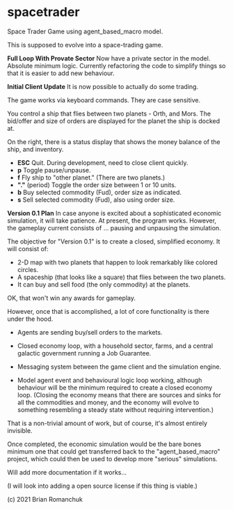 # spacetrader
Space Trader Game using agent_based_macro model.

This is supposed to evolve into a space-trading game.

**Full Loop With Provate Sector**
Now have a private sector in the model. Absolute minimum logic. Currently refactoring 
the code to simplify things so that it is easier to add new behaviour.

**Initial Client Update**
It is now possible to actually do some trading.

The game works via keyboard commands. They are case sensitive.

You control a ship that flies between two planets - Orth, and Mors. The bid/offer and
size of orders are displayed for the planet the ship is docked at.

On the right, there is a status display that shows the money balance of the ship, and 
inventory.

- **ESC** Quit. During development, need to close client quickly.
- **p** Toggle pause/unpause.
- **f** Fly ship to "other planet."  (There are two planets.)
- **"."** (period) Toggle the order size between 1 or 10 units. 
- **b** Buy selected commodity (Fud), order size as indicated.
- **s** Sell selected commodity (Fud), also using order size.

**Version 0.1 Plan**
In case anyone is excited about a sophisticated economic simulation, it will take patience.
At present, the program works. However, the gameplay current consists of ... pausing and
unpausing the simulation.

The objective for "Version 0.1" is to create a closed, simplified economy. It will
consist of:

- 2-D map with two planets that happen to look remarkably like colored circles.
- A spaceship (that looks like a square) that flies between the two planets.
- It can buy and sell food (the only commodity) at the planets. 

OK, that won't win any awards for gameplay.

However, once that is accomplished, a lot of core functionality is there under the hood.

- Agents are sending buy/sell orders to the markets.
- Closed economy loop, with a household sector, farms, and a central galactic 
government running a Job Guarantee.
  
- Messaging system between the game client and the simulation engine.
- Model agent event and behavioural logic loop working, although behaviour will be the 
minimum required to create a closed economy loop. (Closing the economy means that
  there are sources and sinks for all the commodities and money, and the economy
  will evolve to something resembling a steady state without requiring intervention.)
  
That is a non-trivial amount of work, but of course, it's almost entirely invisible.

Once completed, the economic simulation would be the bare bones minimum one that could
get transferred back to the "agent_based_macro" project, which could then be used
to develop more "serious" simulations.

Will add more documentation if it works...

(I will look into adding a open source license if this thing is viable.)

(c) 2021 Brian Romanchuk